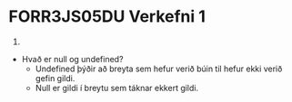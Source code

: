 # FORR3JS05DU Verkefni 1

1.
- Hvað er null og undefined?
  - Undefined þýðir að breyta sem hefur verið búin til hefur ekki verið gefin gildi.
  - Null er gildi í breytu sem táknar ekkert gildi.
